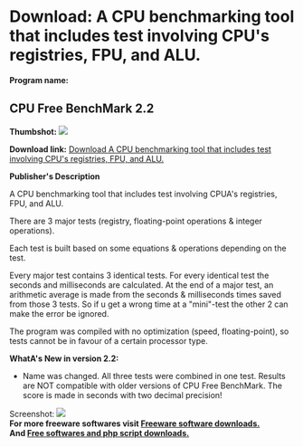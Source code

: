# Download: A CPU benchmarking tool that includes test involving CPU's registries, FPU, and ALU.

**Program name:**

## CPU Free BenchMark 2.2

  
**Thumbshot:** ![](http://www.freewarefiles.com/screenshot/cpufreebmark22_md.gif)   
  
**Download link:** [Download A CPU benchmarking tool that includes test involving CPU's registries, FPU, and ALU.](http://freesoftwares.boysofts.com/CPU-Free-BenchMark_program_41144.html)  
  


**Publisher's Description**  
  


A CPU benchmarking tool that includes test involving CPUA's registries, FPU, and ALU. 

There are 3 major tests (registry, floating-point operations & integer operations).

Each test is built based on some equations & operations depending on the test.

Every major test contains 3 identical tests. For every identical test the seconds and milliseconds are calculated. At the end of a major test, an arithmetic average is made from the seconds & milliseconds times saved from those 3 tests. So if u get a wrong time at a "mini"-test the other 2 can make the error be ignored.

The program was compiled with no optimization (speed, floating-point), so tests cannot be in favour of a certain processor type. 

**WhatA's New in version 2.2:**

  * Name was changed. All three tests were combined in one test. Results are NOT compatible with older versions of CPU Free BenchMark. The score is made in seconds with two decimal precision! 

  
  
Screenshot: ![](http://www.freewarefiles.com/screenshot/cpufreebmark22.gif)   
**For more freeware softwares visit [Freeware software downloads.](http://freesoftwares.boysofts.com/)**   
**And [Free softwares and php script downloads.](http://www.boysofts.com/)**

